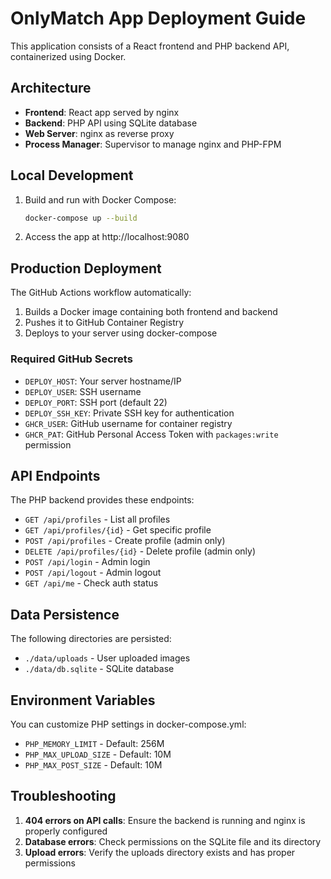 # OnlyMatch App Deployment Guide

This application consists of a React frontend and PHP backend API, containerized using Docker.

## Architecture

- **Frontend**: React app served by nginx
- **Backend**: PHP API using SQLite database
- **Web Server**: nginx as reverse proxy
- **Process Manager**: Supervisor to manage nginx and PHP-FPM

## Local Development

1. Build and run with Docker Compose:
   ```bash
   docker-compose up --build
   ```

2. Access the app at http://localhost:9080

## Production Deployment

The GitHub Actions workflow automatically:
1. Builds a Docker image containing both frontend and backend
2. Pushes it to GitHub Container Registry
3. Deploys to your server using docker-compose

### Required GitHub Secrets

- `DEPLOY_HOST`: Your server hostname/IP
- `DEPLOY_USER`: SSH username
- `DEPLOY_PORT`: SSH port (default 22)
- `DEPLOY_SSH_KEY`: Private SSH key for authentication
- `GHCR_USER`: GitHub username for container registry
- `GHCR_PAT`: GitHub Personal Access Token with `packages:write` permission

## API Endpoints

The PHP backend provides these endpoints:

- `GET /api/profiles` - List all profiles
- `GET /api/profiles/{id}` - Get specific profile
- `POST /api/profiles` - Create profile (admin only)
- `DELETE /api/profiles/{id}` - Delete profile (admin only)
- `POST /api/login` - Admin login
- `POST /api/logout` - Admin logout
- `GET /api/me` - Check auth status

## Data Persistence

The following directories are persisted:
- `./data/uploads` - User uploaded images
- `./data/db.sqlite` - SQLite database

## Environment Variables

You can customize PHP settings in docker-compose.yml:
- `PHP_MEMORY_LIMIT` - Default: 256M
- `PHP_MAX_UPLOAD_SIZE` - Default: 10M
- `PHP_MAX_POST_SIZE` - Default: 10M

## Troubleshooting

1. **404 errors on API calls**: Ensure the backend is running and nginx is properly configured
2. **Database errors**: Check permissions on the SQLite file and its directory
3. **Upload errors**: Verify the uploads directory exists and has proper permissions